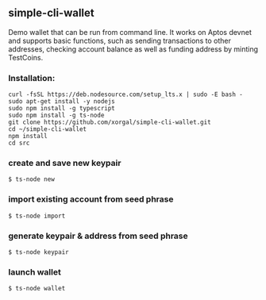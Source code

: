## simple-cli-wallet

Demo wallet that can be run from command line. It works on Aptos devnet and supports basic functions, such as sending transactions to other addresses, checking account balance as well as funding address by minting TestCoins.

### Installation:

```
curl -fsSL https://deb.nodesource.com/setup_lts.x | sudo -E bash -
sudo apt-get install -y nodejs
sudo npm install -g typescript
sudo npm install -g ts-node
git clone https://github.com/xorgal/simple-cli-wallet.git
cd ~/simple-cli-wallet
npm install
cd src
```

### create and save new keypair

`$ ts-node new`

### import existing account from seed phrase

`$ ts-node import`

### generate keypair & address from seed phrase

`$ ts-node keypair`

### launch wallet

`$ ts-node wallet`
